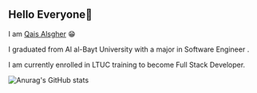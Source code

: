 

 ## Hello Everyone👋
 
I am [Qais Alsgher](https://github.com/qais-alsgher) 😁

I graduated from Al al-Bayt University with a major in Software Engineer .

I am currently enrolled in LTUC training to become Full Stack Developer.


[]('https://raw.githubusercontent.com/abhisheknaiidu/abhisheknaiidu/master/code.gif')

![Anurag's GitHub stats](https://github-readme-stats.vercel.app/api?username=anuraghazra&show_icons=true&theme=radical)
